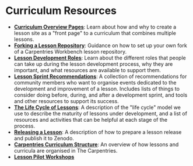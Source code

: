 # Curriculum Resources 

* [**Curriculum Overview Pages**](workshop-overview-lessons.md): Learn about how and why to create a lesson site as a "front page" to a curriculum that combines multiple lessons.
* [**Forking a Lesson Repository**](lesson-forks.md): Guidance on how to set up your own fork of a Carpentries Workbench lesson repository.
* [**Lesson Development Roles**](lesson-development-roles.md): Learn about the different roles that people can take up during the lesson development process, why they are important, and what resources are available to support them.
* [**Lesson Sprint Recommendations**](lesson-sprint-recommendations.md): A collection of recommendations for community members who want to organise events dedicated to the development and improvement of a lesson. Includes lists of things to consider doing before, during, and after a development sprint, and tools and other resources to support its success.
* [**The Life Cycle of Lessons**](lesson-life-cycle.md): A description of the "life cycle" model we use to describe the maturity of lessons under development, and a list of resources and activities that can be helpful at each stage of the process.
* [**Releasing a Lesson**](lesson-release.md): A description of how to prepare a lesson release and publish it to Zenodo.
* [**Carpentries Curriculum Structure**](curriculum-structure.md): An overview of how lessons and curricula are organised in The Carpentries.
* [**Lesson Pilot Workshops**](lesson-pilots)

